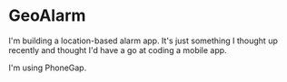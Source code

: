 # GeoAlarm #

I'm building a location-based alarm app. It's just something I thought up recently and thought I'd have a go at coding a mobile app.

I'm using PhoneGap.
